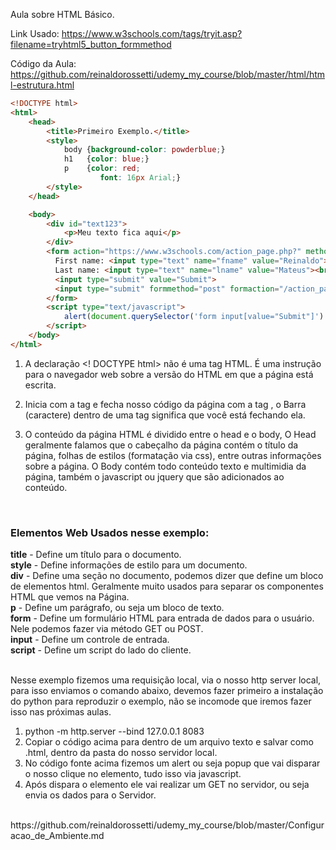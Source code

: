 
Aula sobre HTML Básico.

Link Usado:
https://www.w3schools.com/tags/tryit.asp?filename=tryhtml5_button_formmethod

Código da Aula:
https://github.com/reinaldorossetti/udemy_my_course/blob/master/html/html-estrutura.html

```HTML
<!DOCTYPE html>
<html>
    <head>
        <title>Primeiro Exemplo.</title>
        <style>
            body {background-color: powderblue;}
            h1   {color: blue;}
            p    {color: red;
                    font: 16px Arial;}
        </style>
    </head>

    <body>
        <div id="text123">
            <p>Meu texto fica aqui</p>
        </div>
        <form action="https://www.w3schools.com/action_page.php?" method="get">
          First name: <input type="text" name="fname" value="Reinaldo"><br>
          Last name: <input type="text" name="lname" value="Mateus"><br>
          <input type="submit" value="Submit">
          <input type="submit" formmethod="post" formaction="/action_page_post.php" value="Submit using POST">
        </form>
        <script type="text/javascript">
            alert(document.querySelector('form input[value="Submit"]').click())
        </script>
    </body>
</html>
```

1. A declaração <! DOCTYPE html> não é uma tag HTML. É uma instrução para o navegador web sobre a versão do HTML em que a página está escrita.

2. Inicia com a tag <html> e fecha nosso código da página com a tag </html>, o Barra (caractere)  dentro de uma tag significa que você está fechando ela.

3. O conteúdo da página HTML é dividido entre o head e o body, O Head geralmente falamos que o cabeçalho da página contém o título da página, folhas de estilos (formatação via css), entre outras informações sobre a página.
O Body contém todo conteúdo texto e multimidia da página, também o javascript ou jquery que são adicionados ao conteúdo.
<br/>

### **Elementos Web Usados nesse exemplo:**

**title** - Define um título para o documento.  
**style** - Define informações de estilo para um documento.  
**div** - Define uma seção no documento, podemos dizer que define um bloco de elementos html. Geralmente muito usados para separar os componentes HTML que vemos na Página.  
**p** - Define um parágrafo, ou seja um bloco de texto.  
**form** - Define um formulário HTML para entrada de dados para o usuário. Nele podemos fazer via método GET ou POST.  
**input** - Define um controle de entrada.  
**script** - Define um script do lado do cliente.  

<br/>
Nesse exemplo fizemos uma requisição local, via o nosso http server local, para isso enviamos o comando abaixo, devemos fazer primeiro a instalação do python para reproduzir o exemplo, não se incomode que iremos fazer isso nas próximas aulas.<br/>

1. python -m http.server --bind 127.0.0.1 8083  
2. Copiar o código acima para dentro de um arquivo texto e salvar como .html, dentro da pasta do nosso servidor local.  
3. No código fonte acima fizemos um alert ou seja popup que vai disparar o nosso clique no elemento, tudo isso via javascript.  
4. Após dispara o elemento ele vai realizar um GET no servidor, ou seja envia os dados para o Servidor.  

<br/>
https://github.com/reinaldorossetti/udemy_my_course/blob/master/Configuracao_de_Ambiente.md
